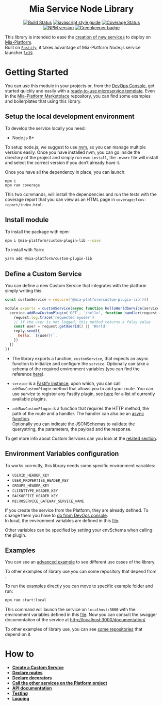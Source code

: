 <div align="center">

# Mia Service Node Library

[![Build Status][travis-svg]][travis-org]
[![javascript style guide][standard-mia-svg]][standard-mia]
[![Coverage Status][coverall-svg]][coverall-io]  
[![NPM version][npmjs-svg]][npmjs-com]
[![Greenkeeper badge][greenkeeper-svg]][greenkeeper-io]

</div>

This library is intended to ease the [creation of new services](https://docs.mia-platform.eu/development_suite/api-console/api-design/services/) to deploy
on [Mia-Platform][mia-platform].  
Built on [`Fastify`][fastify], it takes advantage of Mia-Platform Node.js service launcher [`lc39`][lc39].

# Getting Started
You can use this module in your projects or, from the [DevOps Console](https://docs.mia-platform.eu/development_suite/overview-dev-suite/), get started quickly and easily with a [ready-to-use microservice template](https://docs.mia-platform.eu/development_suite/api-console/api-design/custom_microservice_get_started/). Even in  the [Mia-Platform Marketplace](https://github.com/mia-platform-marketplace) repository, you can find some examples and boilerplates that using this library.

## Setup the local development environment

To develop the service locally you need:
- Node.js 8+

To setup node.js, we suggest to use [nvm][nvm], so you can manage multiple versions easily.
Once you have installed nvm, you can go inside the directory of the project and simply run
`nvm install`, the `.nvmrc` file will install and select the correct version
if you don’t already have it.

Once you have all the dependency in place, you can launch:
```shell
npm i
npm run coverage
```

This two commands, will install the dependencies and run the tests with the coverage report that you can view as an HTML
page in `coverage/lcov-report/index.html`.

## Install module

To install the package with npm:

```sh
npm i @mia-platform/custom-plugin-lib --save
```
To install with Yarn:

```sh
yarn add @mia-platform/custom-plugin-lib
```
## Define a Custom Service

You can define a new Custom Service that integrates with the platform simply writing this:
```js
const customService = require('@mia-platform/custom-plugin-lib')()

module.exports = customService(async function helloWorldService(service) {
  service.addRawCustomPlugin('GET', '/hello', function handler(request, reply) {
    request.log.trace('requested myuser')
    // if the user is not logged, this method returns a falsy value
    const user = request.getUserId() || 'World'
    reply.send({
      hello: `${user}!`,
    })
  })
}) 
```
- The library exports a function, `customService`, that expects an async function to initialize and configure the `service`. Optionally can take a schema of the required environment variables (you can find the reference [here][fastify-env]).
- `service` is a [Fastify instance](https://www.fastify.io/docs/latest/Server/), upon which, you can call `addRawCustomPlugin` method that allows you to add your route. You can use  *service* to register any Fastify plugin, see [here][fastify-ecosystem] for a list of currently available plugins.

- `addRawCustomPlugin` is a function that requires the HTTP method, the path of the route and a handler. The handler can also be an [async function](https://www.fastify.io/docs/latest/Routes/#async-await).  
Optionally you can indicate the JSONSchemas to validate the querystring, the parameters, the payload and the response.  

To get more info about Custom Services can you look at the [related section](./docs/CustomService.md).

## Environment Variables configuration
To works correctly, this library needs some specific environment variables:

* `USERID_HEADER_KEY`
* `USER_PROPERTIES_HEADER_KEY`
* `GROUPS_HEADER_KEY`
* `CLIENTTYPE_HEADER_KEY`
* `BACKOFFICE_HEADER_KEY`
* `MICROSERVICE_GATEWAY_SERVICE_NAME`

If you create the service from the Platform, they are already defined. To change them you have to [do from DevOps console](https://docs.mia-platform.eu/development_suite/api-console/api-design/services#environment-variable-configuration).  
In local, the environment variables are defined
in this [file](examples/default.env).

Other variables can be specified by setting your envSchema when calling the plugin.

## Examples
You can see an [advanced example](examples/advanced/  ) to see different use cases of the library.

To other examples of library use you can some repository that depend from [](https://github.com/mia-platform/custom-plugin-lib/network/dependents?package_id=UGFja2FnZS00NTc2OTY4OTE%3D).

To run the [examples](examples) directly you can move to specific example folder and run:

```sh
npm run start:local
```

This command will launch the service on `localhost:3000` with the environment variables defined
in this [file](examples/default.env).
Now you can consult the swagger documentation of the service at
[http://localhost:3000/documentation/](http://localhost:3000/documentation/).

To other examples of library use, you can see [some repositories](https://github.com/mia-platform/custom-plugin-lib/network/dependents?package_id=UGFja2FnZS00NTc2OTY4OTE%3D) that depend on it.

# How to

* <a href="./docs/CustomService.md"><b>Create a Custom Service</b></a>
* <a href="./docs/Routes.md#declare-routes"><b>Declare routes</b></a>
* <a href="./docs/Decorators.md"><b>Declare decorators</b></a>
* <a href="./docs/HTTPClient.md"><b>Call the other services on the Platform project</b></a>
* <a href="./docs/ApiDoc.md"><b>API documentation</b></a>
* <a href="./docs/Testing.md"><b>Testing</b></a>
* <a href="./docs/Logging.md#logging"><b>Logging</b></a>

[17]: https://developer.mozilla.org/docs/Web/JavaScript/Reference/Global_Objects/Array

[18]: https://developer.mozilla.org/docs/Web/JavaScript/Reference/Global_Objects/String

[19]: https://developer.mozilla.org/docs/Web/JavaScript/Reference/Global_Objects/Object

[20]: https://developer.mozilla.org/docs/Web/JavaScript/Reference/Global_Objects/Boolean

[21]: https://developer.mozilla.org/docs/Web/JavaScript/Reference/Global_Objects/Promise

[22]: https://developer.mozilla.org/docs/Web/API/Comment/Comment

[23]: https://daringfireball.net/projects/markdown/

[travis-svg]: https://travis-ci.org/mia-platform/custom-plugin-lib.svg?branch=master
[travis-org]: https://travis-ci.org/mia-platform/custom-plugin-lib
[standard-mia-svg]: https://img.shields.io/badge/code_style-standard--mia-orange.svg
[standard-mia]: https://github.com/mia-platform/eslint-config-mia
[coverall-svg]: https://coveralls.io/repos/github/mia-platform/custom-plugin-lib/badge.svg
[coverall-io]: https://coveralls.io/github/mia-platform/custom-plugin-lib
[npmjs-svg]: https://img.shields.io/npm/v/@mia-platform/custom-plugin-lib.svg?logo=npm
[npmjs-com]: https://www.npmjs.com/package/@mia-platform/custom-plugin-lib
[greenkeeper-svg]: https://badges.greenkeeper.io/mia-platform/custom-plugin-lib.svg
[greenkeeper-io]: https://greenkeeper.io/

[mia-platform]: https://www.mia-platform.eu/
[lc39]: https://github.com/mia-platform/lc39
[nvm]: https://github.com/creationix/nvm

[fastify]: https://www.fastify.io/
[fastify-env]: https://github.com/fastify/fastify-env
[fastify-async]: https://www.fastify.io/docs/latest/Routes/#async-await
[fastify-ecosystem]: https://www.fastify.io/ecosystem/
[fastify-parsers]: https://www.fastify.io/docs/latest/ContentTypeParser/
